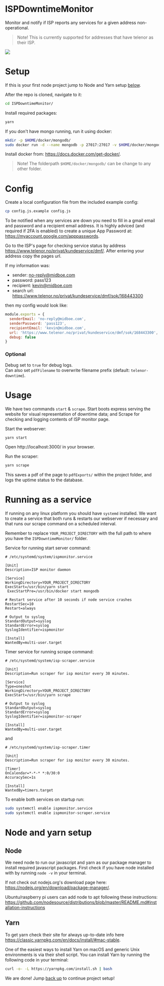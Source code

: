 # ISPDowntimeMonitor
Monitor and notify if ISP reports any services for a given address non-operational. 

> Note! This is currently supported for addresses that have telenor as their ISP.

![](https://imgur.com/9lTiq5U.png)

# Setup
If this is your first node project jump to Node and Yarn setup [below](#node-and-yarn-setup).

After the repo is cloned, navigate to it:

```bash
cd ISPDowntimeMonitor/
```

Install required packages:

```bash
yarn
```

If you don't have mongo running, run it using docker:
```bash
mkdir -p $HOME/docker/mongodb/
sudo docker run -d --name mongodb -p 27017:27017 -v $HOME/docker/mongodb:/data/db mongo
```
Install docker from: https://docs.docker.com/get-docker/.  
> Note! The folderpath `$HOME/docker/mongodb/` can be change to any other folder.

# Config
Create a local configuration file from the included example config:   
```bash
cp config.js.example config.js
```

To be notified when any services are down you need to fill in a gmail email and password and a recipient email address. 
It is highly adviced (and required if 2FA is enabled) to create a unique App Password at: https://myaccount.google.com/apppasswords.

Go to the ISP's page for checking service status by address https://www.telenor.no/privat/kundeservice/dmf/. After entering your address copy the pages url.

If my information was:
 - sender: no-reply@midboe.com
 - password: pass123
 - recipient: kevin@midboe.com
 - search url: https://www.telenor.no/privat/kundeservice/dmf/sok/168443300

then my config would look like:

```javascript
module.exports = {
  senderEmail: 'no-reply@midboe.com',
  senderPassword: 'pass123',
  recipientEmail: 'kevin@midboe.com',
  url: 'https://www.telenor.no/privat/kundeservice/dmf/sok/168443300',
  debug: false
}
```

### Optional
Debug set to `true` for debug logs.  
Can also set `pdfFilename` to overwrite filename prefix (default: `telenor-downtime`).

# Usage
We have two commands `start` & `scrape`. Start boots express serving the website for visual representation of downtime data; and Scrape for checking and logging contents of ISP monitor page.

Start the webserver:
```bash
yarn start
```
Open http://localhost:3000/ in your browser.

Run the scraper:
```bash
yarn scrape
```
This saves a pdf of the page to `pdfExports/` within the project folder, and logs the uptime status to the database.

# Running as a service
If running on any linux platform you should have `systemd` installed. We want to create a service that both runs & restarts our webserver if necessary and that runs our scrape command on a scheduled interval.   

Remember to replace `YOUR_PROJECT_DIRECTORY` with the full path to where you have the `ISPDowntimeMonitor/` folder.   

Service for running start server command:
```
# /etc/systemd/system/ispmonitor.service

[Unit]
Description=ISP monitor daemon

[Service]
WorkingDirectory=YOUR_PROJECT_DIRECTORY
ExecStart=/usr/bin/yarn start
 ExecStartPre=/usr/bin/docker start mongodb

# Restart service after 10 seconds if node service crashes
RestartSec=10
Restart=always

# Output to syslog
StandardOutput=syslog
StandardError=syslog
SyslogIdentifier=ispmonitor

[Install]
WantedBy=multi-user.target
```

Timer service for running scrape command: 
```
# /etc/systemd/system/isp-scraper.service

[Unit]
Description=Run scraper for isp monitor every 30 minutes.

[Service]
Type=oneshot
WorkingDirectory=YOUR_PROJECT_DIRECTORY
ExecStart=/usr/bin/yarn scrape

# Output to syslog
StandardOutput=syslog
StandardError=syslog
SyslogIdentifier=ispmonitor-scraper

[Install]
WantedBy=multi-user.target
```

and

```
# /etc/systemd/system/isp-scraper.timer

[Unit]
Description=Run scraper for isp monitor every 30 minutes.

[Timer]
OnCalendar=*-*-* *:0/30:0
AccuracySec=1s

[Install]
WantedBy=timers.target
```

To enable both services on startup run:
```bash
sudo systemctl enable ispmonitor.service
sudo systemctl enable ispmonitor-scraper.service
```

# Node and yarn setup
## Node
We need node to run our javascript and yarn as our package manager to install required javascript packages.
First check if you have node installed with by running `node -v` in your terminal.

If not check out nodejs.org's download page here: https://nodejs.org/en/download/package-manager/.

Ubuntu/raspberry pi users can add node to apt following these instructions: https://github.com/nodesource/distributions/blob/master/README.md#installation-instructions

## Yarn
To get yarn check their site for always up-to-date info here https://classic.yarnpkg.com/en/docs/install/#mac-stable.

One of the easiest ways to install Yarn on macOS and generic Unix environments is via their shell script. You can install Yarn by running the following code in your terminal:

```bash
curl -o- -L https://yarnpkg.com/install.sh | bash
```

We are done! Jump [back up](#setup) to continue project setup!
